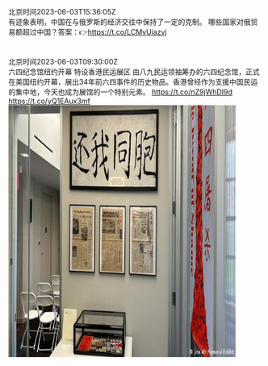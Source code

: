 北京时间2023-06-03T15:36:05Z<br>有迹象表明，中国在与俄罗斯的经济交往中保持了一定的克制。
哪些国家对俄贸易额超过中国？答案：👉https://t.co/LCMvUiazvj<br><br><br>北京时间2023-06-03T09:30:00Z<br>六四纪念馆纽约开幕 特设香港民运展区
由八九民运领袖筹办的六四纪念馆，正式在美国纽约开幕，展出34年前六四事件的历史物品。香港曾经作为支援中国民运的集中地，今天也成为展馆的一个特别元素。
https://t.co/nZ9jWhDI9d https://t.co/yQ1EAux3mf<br><img src='/temp/image/2023/t-Month-6/1664806608826961920_0.jpg' width='450' height='500'><br><br>